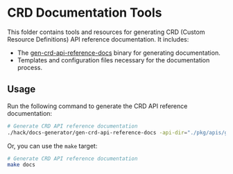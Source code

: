 # CRD Documentation Tools

This folder contains tools and resources for generating CRD (Custom Resource Definitions) API reference documentation. It includes:

- The [gen-crd-api-reference-docs](https://github.com/ahmetb/gen-crd-api-reference-docs) binary for generating documentation.
- Templates and configuration files necessary for the documentation process.

## Usage

Run the following command to generate the CRD API reference documentation:

```bash
# Generate CRD API reference documentation
./hack/docs-generator/gen-crd-api-reference-docs -api-dir="./pkg/apis/greenhouse/v1alpha1" -config="./hack/docs-generator/config.json" -template-dir="./hack/docs-generator/templates" -out-file="./docs/reference/api/index.html"
```

Or, you can use the `make` target:

```bash
# Generate CRD API reference documentation
make docs
```
